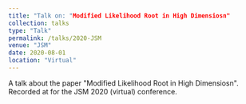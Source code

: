```yaml
---
title: "Talk on: "Modified Likelihood Root in High Dimensiosn"
collection: talks
type: "Talk"
permalink: /talks/2020-JSM
venue: "JSM"
date: 2020-08-01
location: "Virtual"
---
```


A talk about the paper "Modified Likelihood Root in High Dimensiosn". Recorded at for the JSM 2020 (virtual) conference. 
